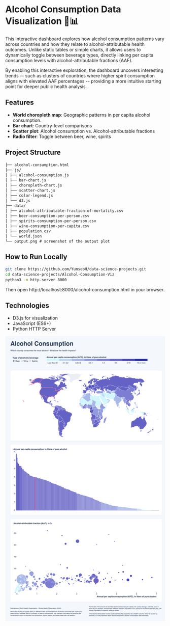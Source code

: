 # Alcohol Consumption Data Visualization 🥂📊

This interactive dashboard explores how alcohol consumption patterns vary across countries and how they relate to alcohol-attributable health outcomes. Unlike static tables or simple charts, it allows users to dynamically toggle between beverage types, directly linking per capita consumption levels with alcohol-attributable fractions (AAF).

By enabling this interactive exploration, the dashboard uncovers interesting trends -- such as clusters of countries where higher spirit consumption aligns with elevated AAF percentages -- providing a more intuitive starting point for deeper public health analysis.

## Features
-  **World choropleth map**: Geographic patterns in per capita alcohol consumption.
-  **Bar chart**: Country-level comparisons
-  **Scatter plot**: Alcohol consumption vs. Alcohol-attributable fractions
-  **Radio filter**: Toggle between beer, wine, spirits

##  Project Structure
```
├── alcohol-consumption.html
├── js/
│ ├── alcohol-consumption.js
│ ├── bar-chart.js
│ ├── choropleth-chart.js
│ ├── scatter-chart.js
│ ├── color-legend.js
│ └── d3.js
├── data/
│ ├── alcohol-attributable-fraction-of-mortality.csv
│ ├── beer-consumption-per-person.csv
│ ├── spirits-consumption-per-person.csv
│ ├── wine-consumption-per-capita.csv
│ ├── population.csv
│ └── world.json
└── output.png # screenshot of the output plot
```

##  How to Run Locally
```bash
git clone https://github.com/YunseoH/data-science-projects.git
cd data-science-projects/Alcohol-Consumption-Viz
python3 -m http.server 8000
```
Then open http://localhost:8000/alcohol-consumption.html in your browser.

## Technologies

- D3.js for visualization
- JavaScript (ES6+)
- Python HTTP Server

![Dashboard Screenshot](output.png)
